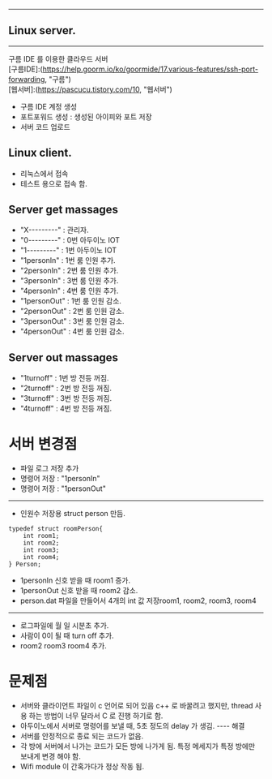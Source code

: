 - - -
## Linux server.
- - - 
구름 IDE 를 이용한 클라우드 서버   
[구름IDE]:(https://help.goorm.io/ko/goormide/17.various-features/ssh-port-forwarding, "구름")   
[웹서버]:(https://pascucu.tistory.com/10, "웹서버")   

* 구름 IDE 계정 생성
* 포트포워드 생성 : 생성된 아이피와 포트 저장
* 서버 코드 업로드 

## Linux client.
* 리눅스에서 접속
* 테스트 용으로 접속 함.




## Server get massages   
* "X---------" : 관리자.   
* "0---------" : 0번 아두이노 IOT   
* "1---------" : 1번 아두이노 IOT
* "1personIn" : 1번 룸 인원 추가.
* "2personIn" : 2번 룸 인원 추가.
* "3personIn" : 3번 룸 인원 추가.
* "4personIn" : 4번 룸 인원 추가.
* "1personOut" : 1번 룸 인원 감소.
* "2personOut" : 2번 룸 인원 감소.
* "3personOut" : 3번 룸 인원 감소.
* "4personOut" : 4번 룸 인원 감소.

## Server out massages 
* "1turnoff" : 1번 방 전등 꺼짐.
* "2turnoff" : 2번 방 전등 꺼짐.
* "3turnoff" : 3번 방 전등 꺼짐.
* "4turnoff" : 4번 방 전등 꺼짐.

# 서버 변경점
* 파일 로그 저장 추가
* 명령어 저장 : "1personIn"
* 명령어 저장 : "1personOut"
- - - 
* 인원수 저장용 struct person 만듬.
```
typedef struct roomPerson{   
	int room1;   
	int room2;   
	int room3;   
	int room4;   
} Person;   
```

* 1personIn 신호 받을 때 room1 증가.
* 1personOut 신호 받을 때 room2 감소.
* person.dat 파일을 만들어서 4개의 int 값 저장room1, room2, room3, room4
- - - 
* 로그파일에 월 일 시분초 추가.
* 사람이 0이 될 때 turn off 추가. 
* room2 room3 room4 추가. 

# 문제점 
* 서버와 클라이언트 파일이 c 언어로 되어 있음 c++ 로 바꿀려고 했지만, thread 사용 하는 방법이 너무 달라서 C 로 진행 하기로 함.
* 아두이노에서 서버로 명령어를 보낼 때, 5초 정도의 delay 가 생김. ---- 해결
* 서버를 안정적으로 종료 되는 코드가 없음.
* 각 방에 서버에서 나가는 코드가 모든 방에 나가게 됨. 특정 메세지가 특정 방에만 보내게 변경 해야 함.
* Wifi module 이 간혹가다가 정상 작동 됨. 
